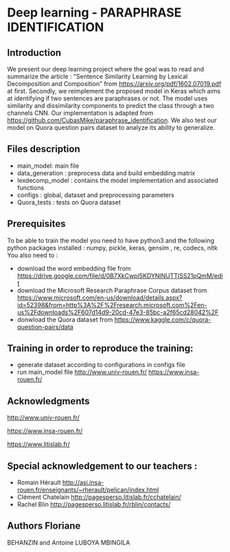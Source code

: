 # Deep learning - PARAPHRASE IDENTIFICATION 
## Introduction
We present our deep learning project where the goal was to read and summarize the article : "Sentence Similarity Learning by Lexical Decomposition and Composition" from https://arxiv.org/pdf/1602.07019.pdf at first. Secondly, we reimplement the proposed model in Keras which aims at identifying if two sentences are paraphrases or not. The model uses similarity and dissimilarity components to predict the class through a two channels CNN. Our implementation is adapted from https://github.com/CubasMike/paraphrase_identification. We also test our model on Quora question pairs dataset to analyze its ability to generalize. 

## Files description
* main_model: main file
* data_generation : preprocess data and build embedding matrix
* lexdecomp_model : contains the model implementation and associated functions
* configs : global, dataset and preprocessing parameters
* Quora_tests : tests on Quora dataset 

## Prerequisites 
To be able to train the model you need to have python3 and the following python packages installed : numpy, pickle, keras, gensim , re, codecs, nltk 
You also need to :
* download the word embedding file from https://drive.google.com/file/d/0B7XkCwpI5KDYNlNUTTlSS21pQmM/edit
* download the Microsoft Research Paraphrase Corpus dataset from https://www.microsoft.com/en-us/download/details.aspx?id=52398&from=http%3A%2F%2Fresearch.microsoft.com%2Fen-us%2Fdownloads%2F607d14d9-20cd-47e3-85bc-a2f65cd28042%2F 
* donwload the Quora dataset from https://www.kaggle.com/c/quora-question-pairs/data 

## Training in order to reproduce the training:
* generate dataset according to configurations in configs file
* run main_model file
http://www.univ-rouen.fr/ https://www.insa-rouen.fr/ 

## Acknowledgments
http://www.univ-rouen.fr/

https://www.insa-rouen.fr/

https://www.litislab.fr/

## Special acknowledgement to our teachers : 
* Romain Hérault http://asi.insa-rouen.fr/enseignants/~rherault/pelican/index.html 
* Clément Chatelain http://pagesperso.litislab.fr/cchatelain/ 
* Rachel Blin http://pagesperso.litislab.fr/rblin/contacts/ 

## Authors Floriane 
BEHANZIN and  Antoine LUBOYA MBINGILA
